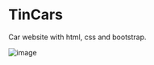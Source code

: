 # TinCars
Car website with html, css and bootstrap.

![image](https://user-images.githubusercontent.com/83662229/131264528-54b0ad0c-7501-4846-a105-a50573bd3c09.png)


